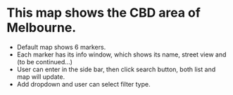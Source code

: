 # This map shows the CBD area of Melbourne.

* Default map shows 6 markers.
* Each marker has its info window, which shows its name, street view and (to be continued...)
* User can enter in the side bar, then click search button, both list and map will update.
* Add dropdown and user can select filter type.